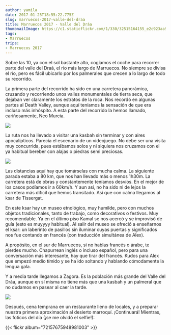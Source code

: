 ```yaml
---
author: yamila
date: 2017-01-25T18:55:22.775Z
slug: marruecos-2017-valle-del-draa
title: Marruecos 2017 - Valle del Dráa
thumbnailImage: https://c1.staticflickr.com/1/330/32515164155_e2c923aa98_c.jpg
tags:
- Marruecos
trips:
- Marruecos 2017
---
```


Sobre las 10, ya con el sol bastante alto, cogíamos el coche para recorrer parte del valle del Draá, el río más largo de Marruecos. No siempre se divisa el río, pero es fácil ubicarlo por los palmerales que crecen a lo largo de todo su recorrido.

La primera parte del recorrido ha sido en una carretera panorámica, cruzando y recorriendo unos valles monumentales de tierra seca, que dejaban ver claramente los estratos de la roca. Nos recordó en algunas partes al Death Valley, aunque aquí teníamos la sensación de que era incluso más inhóspito. A esta parte del recorrido la hemos llamado, cariñosamente, Neo Murcia.

<img src="https://c1.staticflickr.com/1/330/32515164155_e2c923aa98_c.jpg" />

La ruta nos ha llevado a visitar una kasbah sin terminar y con aires apocalípticos. Parecía el escenario de un videojuego. No debe ser una visita muy concurrida, pues estábamos solos y ni siquiera nos cruzamos con el ya habitual bereber con alajas o piedras semi preciosas.

<img src="https://c1.staticflickr.com/1/312/32393078061_b88918fbe3_c.jpg" />

Las distancias aquí hay que tomárselas con mucha calma. La siguiente parada estaba a 80 km, que nos han llevado más o menos 1h30m. La carretera está de obras y constantemente teníamos desvíos. En el mejor de los casos podíamos ir a 60km/h. Y aun así, no ha sido ni de lejos la carretera más difícil que hemos transitado. Así que con calma llegamos al ksar de Tissergat.

En este ksar hay un museo etnológico, muy humilde, pero con muchos objetos tradicionales, tanto de trabajo, como decorativos o festivos. Muy recomendable. Ya en el último piso Kamal se nos acercó y se improvisó de guía (esto es muyyyy habitual). Al salir del museo se ofreció a enseñarnos el ksar: un laberinto de pasillos sin iluminar cuyas puertas y significados nos fue contando en francés (con traducción simultánea de Alex).

A propósito, en el sur de Marruecos, si no hablas francés o árabe, te pierdes mucho. Chapurrean inglés o incluso español, pero para una conversación más interesante, hay que tirar del francés. Kudos para Alex que empezó medio tímido y se ha ido soltando y hablando cómodamente la lengua gala.

Y a media tarde llegamos a Zagora. Es la población más grande del Valle del Dráa, aunque en sí misma no tiene más que una kasbah y un palmeral que no dudamos en pasear al caer la tarde.

<img src="https://c1.staticflickr.com/1/516/32474559776_919dcf2cf8_c.jpg" />

Después, cena temprana en un restaurante lleno de locales, y a preparar nuestra primera aproximación al desierto marroquí. ¡Continuará! Mientras, las foticos del día (¡se me olvidó el selfie!):

{{< flickr album="72157675948981003" >}}
